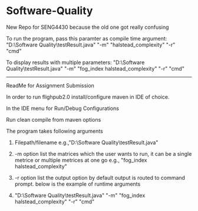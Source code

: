 # Software-Quality
New Repo for SENG4430 because the old one got really confusing

To run the program, pass this paramter as compile time argument: "D:\Software Quality\testResult.java" "-m" "halstead_complexity" "-r" "cmd"

To display results with multiple parameters: "D:\Software Quality\testResult.java" "-m" "fog_index halstead_complexity" "-r" "cmd"

-----------------------------------
ReadMe for Assignment Submission

In order to run flighpub2.0 install/configure maven in IDE of choice.

In the IDE menu for Run/Debug Configurations

Run clean compile from maven options

The program takes following arguments 

1) Filepath/filename e.g.,"D:\Software Quality\testResult.java"

2) -m option list the matrices which the user wants to run, it can be a single metrice or multiple metrices at one go e.g., "fog_index halstead_complexity"

3) -r option list the output option by default output is routed to command prompt. below is the example of runtime arguments

4) "D:\Software Quality\testResult.java" "-m" "fog_index halstead_complexity" "-r" "cmd"

